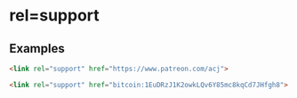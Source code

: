 
# rel=support

## Examples

```html
<link rel="support" href="https://www.patreon.com/acj">
```
```html
<link rel="support" href="bitcoin:1EuDRzJ1K2owkLQv6Y85mc8kqCd7JHfgh8">
```
